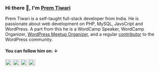 ### Hi there 👋, I'm [Prem Tiwari](https://www.premtiwari.in)

Prem Tiwari is a self-taught full-stack developer from India. He is passionate about web development on PHP, MySQL, JavsCript and WordPress. A part from this he is a WordCamp Speaker, WordCamp Organizer, <a href="https://www.meetup.com/bengaluruwordpress/members/?op=leaders"> WordPress Meetup Organizer</a>, and a regular <a href="https://profiles.wordpress.org/freewebmentor/"> contributor</a> to the WordPress community.

#### You can follow him on: ↓

<a href="https://facebook.com/thepremtiwari">
  <img align="left" title="Follow me Facebook" alt="Prem Tiwari| Facebook" width="22px" src="https://cdn.jsdelivr.net/npm/simple-icons@v3/icons/facebook.svg" />
</a>
<a href="https://twitter.com/thepremtiwari">
  <img align="left" title="Follow me Twitter" alt="Prem Tiwari| Twitter" width="22px" src="https://cdn.jsdelivr.net/npm/simple-icons@v3/icons/twitter.svg" />
</a>
<a href="https://www.linkedin.com/in/thepremtiwari/">
  <img align="left" title="Connect with me on Linkedin" alt="Linkedin" width="22px" src="https://cdn.jsdelivr.net/npm/simple-icons@v3/icons/linkedin.svg" />
</a>
<a href="https://www.instagram.com/thepremtiwari/">
  <img align="left" title="Follow me Instagram" alt="Instagram" width="22px" src="https://cdn.jsdelivr.net/npm/simple-icons@v3/icons/instagram.svg" />
</a>
